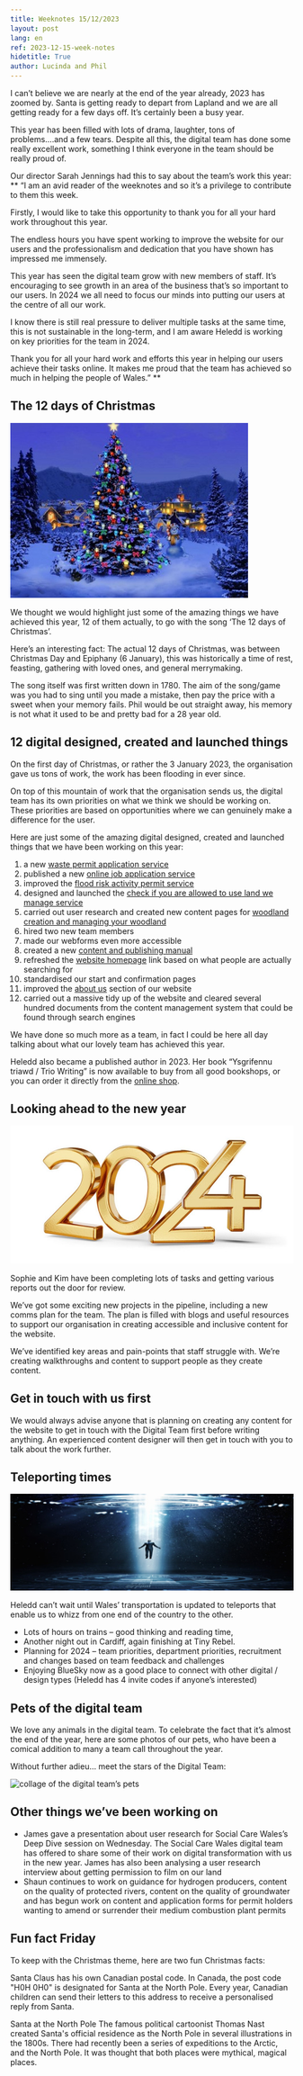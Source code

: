 ```yaml
---
title: Weeknotes 15/12/2023
layout: post
lang: en
ref: 2023-12-15-week-notes
hidetitle: True
author: Lucinda and Phil
---
```

I can’t believe we are nearly at the end of the year already, 2023 has zoomed by. Santa is getting ready to depart from Lapland and we are all getting ready for a few days off. It’s certainly been a busy year.

This year has been filled with lots of drama, laughter, tons of problems….and a few tears. Despite all this, the digital team has done some really excellent work, something I think everyone in the team should be really proud of. 

Our director Sarah Jennings had this to say about the team’s work this year: ** “I am an avid reader of the weeknotes and so it’s a privilege to contribute to them this week.

Firstly, I would like to take this opportunity to thank you for all your hard work throughout this year.

The endless hours you have spent working to improve the website for our users and the professionalism and dedication that you have shown has impressed me immensely.  

This year has seen the digital team grow with new members of staff. It’s encouraging to see growth in an area of the business that’s so important to our users. In 2024 we all need to focus our minds into putting our users at the centre of all our work. 

I know there is still real pressure to deliver multiple tasks at the same time, this is not sustainable in the long-term, and I am aware Heledd is working on key priorities for the team in 2024.

Thank you for all your hard work and efforts this year in helping our users achieve their tasks online. It makes me proud that the team has achieved so much in helping the people of Wales.” **

## The 12 days of Christmas

![a Christmas tree in a winter landscape]( https://github.com/nrw-digital/week-notes/blob/492b8975ce35217829eb923712c19ba6bb55d059/images/christmas%20tree.jpg?raw=true)

We thought we would highlight just some of the amazing things we have achieved this year, 12 of them actually, to go with the song ‘The 12 days of Christmas’. 

Here’s an interesting fact:
The actual 12 days of Christmas, was between Christmas Day and Epiphany (6 January), this was historically a time of rest, feasting, gathering with loved ones, and general merrymaking.

The song itself was first written down in 1780. The aim of the song/game was you had to sing until you made a mistake, then pay the price with a sweet when your memory fails. Phil would be out straight away, his memory is not what it used to be and pretty bad for a 28 year old.

## 12 digital designed, created and launched things

On the first day of Christmas, or rather the 3 January 2023, the organisation gave us tons of work, the work has been flooding in ever since. 

On top of this mountain of work that the organisation sends us, the digital team has its own priorities on what we think we should be working on. These priorities are based on opportunities where we can genuinely make a difference for the user.

Here are just some of the amazing digital designed, created and launched things that we have been working on this year:

1.	a new [waste permit application service]( https://naturalresources.wales/permits-and-permissions/waste-permitting/?lang=en)
2.	published a new [online job application service]( https://naturalresources.wales/about-us/jobs-apprenticeships-and-placements/jobs/apply-for-a-job/?lang=en)
3.	improved the [flood risk activity permit service]( https://naturalresources.wales/permits-and-permissions/flood-risk-activity-permits/?lang=en)
4.	designed and launched the [check if you are allowed to use land we manage service]( https://naturalresources.wales/permits-and-permissions/plan-an-event-activity-or-project-on-our-land/check-if-you-are-allowed-to-use-land-we-manage/?lang=en)
5.	carried out user research and created new content pages for [woodland creation and managing your woodland]( https://naturalresources.wales/guidance-and-advice/environmental-topics/woodlands-and-forests/?lang=en)
6.	hired two new team members
7.	made our webforms even more accessible
8.	created a new [content and publishing manual]( https://naturalresources.wales/footer-links/content-and-publishing-manual/?lang=en)
9.	refreshed the [website homepage]( https://naturalresources.wales/?lang=en) link based on what people are actually searching for
10.	standardised our start and confirmation pages
11.	improved the [about us]( https://naturalresources.wales/about-us/?lang=en) section of our website
12.	carried out a massive tidy up of the website and cleared several hundred documents from the content management system that could be found through search engines

We have done so much more as a team, in fact I could be here all day talking about what our lovely team has achieved this year.

Heledd also became a published author in 2023. Her book “Ysgrifennu triawd / Trio Writing” is now available to buy from all good bookshops, or you can order it directly from the [online shop]( https://www.lulu.com/shop/ceri-brunelli-williams-and-adrian-ortega-and-heledd-quaeck-and-nia-campbell/ysgrifennu-triawd-trio-writing/paperback/product-gr7m76.html?page=1&pageSize=4).

## Looking ahead to the new year

![2024]( https://github.com/nrw-digital/week-notes/blob/492b8975ce35217829eb923712c19ba6bb55d059/images/2024.jpg?raw=true)

Sophie and Kim have been completing lots of tasks and getting various reports out the door for review. 

We’ve got some exciting new projects in the pipeline, including a new comms plan for the team. The plan is filled with blogs and useful resources to support our organisation in creating accessible and inclusive content for the website.

We’ve identified key areas and pain-points that staff struggle with. We’re creating walkthroughs and content to support people as they create content.

## Get in touch with us first

We would always advise anyone that is planning on creating any content for the website to get in touch with the Digital Team first before writing anything. An experienced content designer will then get in touch with you to talk about the work further.

## Teleporting times

![UFO picking up person]( https://github.com/nrw-digital/week-notes/blob/492b8975ce35217829eb923712c19ba6bb55d059/images/UFO%20picking%20up%20person.jpg?raw=true)

Heledd can’t wait until Wales’ transportation is updated to teleports that enable us to whizz from one end of the country to the other.

+ Lots of hours on trains – good thinking and reading time,
+ Another night out in Cardiff, again finishing at Tiny Rebel.
+ Planning for 2024 – team priorities, department priorities, recruitment and changes based on team feedback and challenges
+ Enjoying BlueSky now as a good place to connect with other digital / design types (Heledd has 4 invite codes if anyone’s interested)

## Pets of the digital team

We love any animals in the digital team. To celebrate the fact that it’s almost the end of the year, here are some photos of our pets, who have been a comical addition to many a team call throughout the year. 

Without further adieu… meet the stars of the Digital Team:

![collage of the digital team’s pets]( https://github.com/nrw-digital/week-notes/blob/492b8975ce35217829eb923712c19ba6bb55d059/images/pets%20for%20weeknotes%20(2).png?raw=true)

## Other things we’ve been working on

+ James gave a presentation about user research for Social Care Wales’s Deep Dive session on Wednesday. The Social Care Wales digital team has offered to share some of their work on digital transformation with us in the new year. James has also been analysing a user research interview about getting permission to film on our land 
+ Shaun continues to work on guidance for hydrogen producers, content on the quality of protected rivers, content on the quality of groundwater and has begun work on content and application forms for permit holders wanting to amend or surrender their medium combustion plant permits

## Fun fact Friday

To keep with the Christmas theme, here are two fun Christmas facts:

Santa Claus has his own Canadian postal code.
In Canada, the post code "H0H 0H0" is designated for Santa at the North Pole. Every year, Canadian children can send their letters to this address to receive a personalised reply from Santa.

Santa at the North Pole
The famous political cartoonist Thomas Nast created Santa's official residence as the North Pole in several illustrations in the 1800s. There had recently been a series of expeditions to the Arctic, and the North Pole. It was thought that both places were mythical, magical places.
